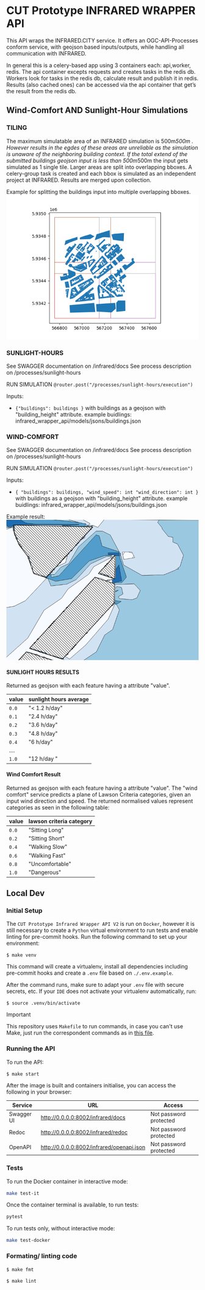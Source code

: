 # CUT Prototype INFRARED WRAPPER API
This API wraps the INFRARED.CITY service.
It offers an OGC-API-Processes conform service, with geojson based inputs/outputs, while handling all communication with INFRARED.

In general this is a celery-based app using 3 containers each: api,worker, redis. The api container excepts requests and creates tasks in the redis db. Workers look for tasks in the redis db, calculate result and publish it in redis. Results (also cached ones) can be accessed via the api container that get’s the result from the redis db.

## Wind-Comfort AND Sunlight-Hour Simulations

### TILING
The maximum simulatable area of an INFRARED simulation is 500m*500m . 
However results in the egdes of these areas are unreliable as the simulation is unaware of the neighboring building context. 
If the total extend of the submitted buildings geojson input is less than 500m*500m the input gets simulated as 1 single tile.
Larger areas are split into overlapping bboxes. A celery-group task is created and each bbox is simulated as an independent project at INFRARED. 
Results are merged upon collection.

Example for splitting the buildings input into multiple overlapping bboxes.
![buildings_multiple_bboxes.png](buildings_multiple_bboxes.png)


### SUNLIGHT-HOURS
See SWAGGER documentation on /infrared/docs
See process description on /processes/sunlight-hours

RUN SIMULATION `@router.post("/processes/sunlight-hours/execution")`

Inputs: 
- `{"buildings": buildings }` 
with buildings as a geojson with "building_height" attribute.
example buidlings: infrared_wrapper_api/models/jsons/buildings.json

### WIND-COMFORT
See SWAGGER documentation on /infrared/docs
See process description on /processes/sunlight-hours

RUN SIMULATION `@router.post("/processes/sunlight-hours/execution")`

Inputs:
- `{
"buildings": buildings,
"wind_speed": int
"wind_direction": int
} `
with buildings as a geojson with "building_height" attribute.
example buidlings: infrared_wrapper_api/models/jsons/buildings.json
 
Example result:
![example_result.png](example_result.png)

#### SUNLIGHT HOURS RESULTS
Returned as geojson with each feature having a attribute "value".

| value | sunlight hours average   |
| ----- | ------------------------ |
| `0.0` | "< 1.2 h/day"            |
| `0.1` | "2.4 h/day"              |
| `0.2` | "3.6 h/day"              |
| `0.3` | "4.8 h/day"              |
| `0.4` | "6 h/day"                |
| ....
| `1.0` | "12 h/day "              |


#### Wind Comfort Result 
Returned as geojson with each feature having a attribute "value".
The "wind comfort" service predicts a plane of Lawson Criteria categories, given an input wind direction and speed. 
The returned normalised values represent categories as seen in the following table:

| value | lawson criteria category |
| ----- | ------------------------ |
| `0.0` | "Sitting Long"           |
| `0.2` | "Sitting Short"          |
| `0.4` | "Walking Slow"           |
| `0.6` | "Walking Fast"           |
| `0.8` | "Uncomfortable"          |
| `1.0` | "Dangerous"              |


## Local Dev

### Initial Setup

The `CUT Prototype Infrared Wrapper API V2` is run on `Docker`, however it is still necessary to create a `Python` virtual environment to run tests and enable linting for pre-commit hooks. Run the following command to set up your environment: 


```
$ make venv
```

This command will create a virtualenv, install all dependencies including pre-commit hooks and create a `.env` file based on `./.env.example`. 

After the command runs, make sure to adapt your `.env` file with secure secrets, etc.  If your `IDE` does not activate your virtualenv automatically, run: 

```
$ source .venv/bin/activate
```

> [!IMPORTANT]
> This repository uses `Makefile` to run commands, in case you can't use Make, just run the correspondent commands as in [this file](./Makefile).


### Running the API

To run the API: 

```
$ make start
```

After the image is built and containers initialise, you can access the following in your browser: 

| Service    | URL                                       | Access                                      |
|------------|-------------------------------------------|---------------------------------------------|
| Swagger UI | http://0.0.0.0:8002/infrared/docs         | Not password protected                       |
| Redoc      | http://0.0.0.0:8002/infrared/redoc        | Not password protected                       |
| OpenAPI    | http://0.0.0.0:8002/infrared/openapi.json | Not password protected                       |

### Tests 

To run the Docker container in interactive mode:

```bash
make test-it
```

Once the container terminal is available, to run tests: 

```bash
pytest
```

To run tests only, without interactive mode: 

```bash
make test-docker
```

### Formating/ linting code

```
$ make fmt
```

```
$ make lint
```


